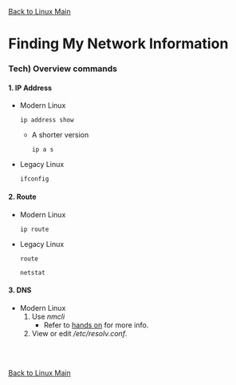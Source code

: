 [Back to Linux Main](../main.md)

# Finding My Network Information

### Tech) Overview commands
#### 1. IP Address
- Modern Linux
  ```
  ip address show
  ```
  - A shorter version
    ```
    ip a s
    ```
- Legacy Linux
  ```
  ifconfig
  ```

#### 2. Route 
- Modern Linux
  ```
  ip route
  ```
- Legacy Linux
  ```
  route
  ```
  ```
  netstat
  ```

#### 3. DNS 
- Modern Linux
  1. Use *nmcli*
     - Refer to [hands on](../../../../practice/linux/acg_learn_by_doing/10_1/note.md#tech-using-nmcli) for more info.
  2. View or edit */etc/resolv.conf*.

<br>



<br>

[Back to Linux Main](../main.md)